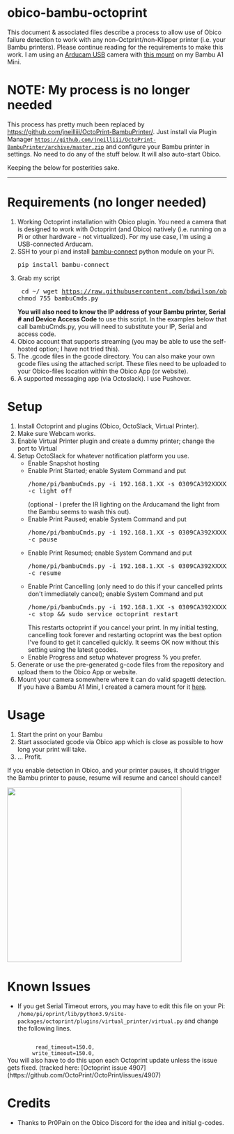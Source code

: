 # obico-bambu-octoprint

This document & associated files describe a process to allow use of Obico
failure detection to work with any non-Octprint/non-Klipper printer (i.e. your
Bambu printers). Please continue reading for
the requirements to make this work. I am using an [Arducam USB](https://amzn.to/40smRYU) camera with [this mount](https://makerworld.com/en/models/59194) on my Bambu A1 Mini.  

# NOTE: My process is no longer needed
This process has pretty much been replaced by
https://github.com/jneilliii/OctoPrint-BambuPrinter/. Just install via Plugin
Manager
<code>https://github.com/jneilliii/OctoPrint-BambuPrinter/archive/master.zip</code>
and configure your Bambu printer in settings.  No need to do any of the stuff
below.  It will also auto-start Obico.  

Keeping the below for posterities sake. 

---
# Requirements (no longer needed)
1) Working Octoprint installation with Obico plugin. You need a camera that is
designed to work with Octoprint (and Obico) natively (i.e. running on a Pi or other
hardware - not virtualized). For my use case, I'm using a USB-connected Arducam.
2) SSH to your pi and install [bambu-connect](https://github.com/mattcar15/bambu-connect) python
module on your Pi. <pre>pip install bambu-connect</pre>
3) Grab my script <pre> cd ~/
wget https://raw.githubusercontent.com/bdwilson/obico-bambu-octoprint/main/bambuCmds.py
chmod 755 bambuCmds.py
</pre><b>You will also need to know the IP address of your Bambu printer, Serial # and Device Access Code</b> to use this script. In the examples below that call bambuCmds.py, you will need to substitute your IP, Serial and access code.  
4) Obico account that supports streaming (you may be able to use the self-hosted option; I have not tried this). 
5) The .gcode files in the gcode directory. You can also make your own gcode
files using the attached script. These files need to be uploaded to your
Obico-files location within the Obico App (or website).
6) A supported messaging app (via Octoslack). I use Pushover. 

# Setup
1) Install Octoprint and plugins (Obico, OctoSlack, Virtual Printer).  
2) Make sure Webcam works. 
3) Enable Virtual Printer plugin and create a dummy printer; change the port to
Virtual
4) Setup OctoSlack for whatever notification platform you use. 
   * Enable Snapshot hosting
   * Enable Print Started; enable System Command and put <pre>/home/pi/bambuCmds.py -i 192.168.1.XX -s 0309CA392XXXXX -a 34235435 -c light_off</pre> (optional - I prefer the IR lighting on the Arducamand the light from the Bambu seems to wash this out).
   * Enable Print Paused; enable System Command and put <pre>/home/pi/bambuCmds.py -i 192.168.1.XX -s 0309CA392XXXXX -a 34235435 -c pause</pre>
   * Enable Print Resumed; enable System Command and put <pre>/home/pi/bambuCmds.py -i 192.168.1.XX -s 0309CA392XXXXX -a 34235435 -c resume</pre>
   * Enable Print Cancelling (only need to do this if your cancelled prints don't immediately cancel); enable System Command and put <pre>/home/pi/bambuCmds.py -i 192.168.1.XX -s 0309CA392XXXXX -a 34235435 -c stop && sudo service octoprint restart</pre>This restarts octoprint if you cancel your print.  In my initial testing, cancelling took forever and restarting octoprint was the best option I've found to get it cancelled quickly. It seems OK now without this setting using the latest gcodes. 
   * Enable Progress and setup whatever progress % you prefer.
5) Generate or use the pre-generated g-code files from the repository and
upload them to the Obico App or website.
6) Mount your camera somewhere where it can do valid spagetti detection. If you
have a Bambu A1 Mini, I created a camera mount for it
[here](https://makerworld.com/en/models/59194). 

# Usage
1) Start the print on your Bambu
2) Start associated gcode via Obico app which is close as possible to how long
your print will take. 
3) ... Profit.

If you enable detection in Obico, and your printer pauses, it should trigger the Bambu
printer to pause, resume will resume and cancel should cancel! 

<img src="https://bdwilson.github.io/images/IMG_4911.jpeg" width=400px>

# Known Issues
* If you get Serial Timeout errors, you may have to edit this file on your Pi:
<code>/home/pi/oprint/lib/python3.9/site-packages/octoprint/plugins/virtual_printer/virtual.py</code>
and change the following lines. 
<code>
         read_timeout=150.0,
        write_timeout=150.0,
</code>
You will also have to do this upon each Octoprint update unless the issue gets
fixed. (tracked here: [Octoprint issue 4907](https://github.com/OctoPrint/OctoPrint/issues/4907)


# Credits
* Thanks to Pr0Pain on the Obico Discord for the idea and initial g-codes.
